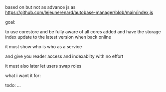 based on but not as advance js as https://github.com/lejeunerenard/autobase-manager/blob/main/index.js

goal:

to use corestore and be fully aware of all cores added and have the storage index update to the latest version when back online

it must show who is who as a service

and give you reader access and indexablity with no effort

it must also later let users swap roles


what i want it for:

  todo: ...
